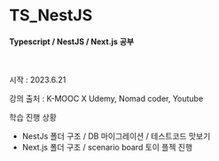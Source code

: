 # TS_NestJS

<h4>Typescript / NestJS / Next.js 공부</h4>
<br>
<p>시작 : 2023.6.21</p>
<p>강의 출처 : K-MOOC X Udemy, Nomad coder, Youtube</p>

<p>학습 진행 상황</p>
<ul>
  <li>NestJs 폴더 구조 / DB 마이그레이션 / 테스트코드 맛보기 </li>
  <li>Next.js 폴더 구조 / scenario board 토이 플젝 진행</li>
</ul>

